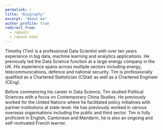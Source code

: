 ```yaml
---
permalink: /
title: "Biography"
excerpt: "About me"
author_profile: true
redirect_from: 
  - /about/
  - /about.html
---
```


Timothy (Tim) is a professional Data Scientist with over ten years experience in big data, machine learning and analytics applications. He previously led the Data Science function at a large energy company in the UK.  His experience spans across multiple sectors including energy, telecommunications, defence and national security. Tim is professionally qualified as a Chartered Statistician (CStat) as well as a Chartered Engineer (CEng).

Before commencing his career in Data Science, Tim studied Political Sciences with a focus on Contemporary China Studies. He previously worked for the United Nations where he facilitated policy initiatives with partner institutions at state-level. He has previously worked in various overseas organisations including the public and third sector. Tim is fully proficient in English, Cantonese and Mandarin, he is also an ongoing and self-motivated French learner.
